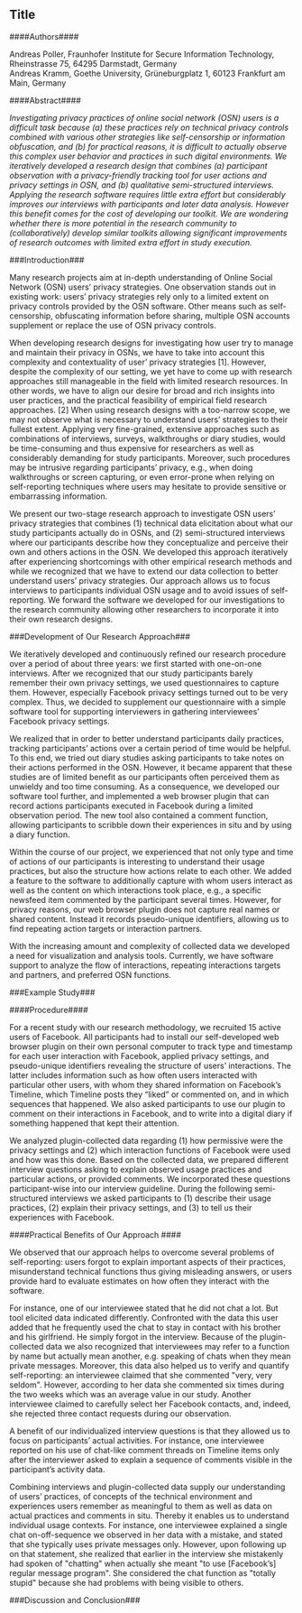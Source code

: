 ## Title ##

####Authors####

Andreas Poller, Fraunhofer Institute for Secure Information Technology, Rheinstrasse 75, 64295 Darmstadt, Germany   
Andreas Kramm, Goethe University, Grüneburgplatz 1, 60123 Frankfurt am Main, Germany
  
####Abstract####

_Investigating privacy practices of online social network (OSN) users is a difficult task because (a) these practices rely on technical privacy controls combined with various other strategies like self-censorship or information obfuscation, and (b) for practical reasons, it is difficult to actually observe this complex user behavior and practices in such digital environments. We iteratively developed a research design that combines (a) participant observation with a privacy-friendly tracking tool for user actions and privacy settings in OSN, and (b) qualitative semi-structured interviews. Applying the research software requires little extra effort but considerably improves our interviews with participants and later data analysis. However this benefit comes for the cost of developing our toolkit. We are wondering whether there is more potential in the research community to (collaboratively) develop similar toolkits allowing significant improvements of research outcomes with limited extra effort in study execution._

###Introduction###

Many research projects aim at in-depth understanding of Online Social Network (OSN) users’ privacy strategies. One observation stands out in existing work: users’ privacy strategies rely only to a limited extent on privacy controls provided by the OSN software. Other means such as self-censorship, obfuscating information before sharing, multiple OSN accounts supplement or replace the use of OSN privacy controls.

When developing research designs for investigating how user try to manage and maintain their privacy in OSNs, we have to take into account this complexity and contextuality of user’ privacy strategies [1]. However, despite the complexity of our setting, we yet have to come up with research approaches still manageable in the field with limited research resources. In other words, we have to align our desire for broad and rich insights into user practices, and the practical feasibility of empirical field research approaches. [2] When using research designs with a too-narrow scope, we may not observe what is necessary to understand users’ strategies to their fullest extent. Applying very fine-grained, extensive approaches such as combinations of interviews, surveys, walkthroughs or diary studies, would be time-consuming and thus expensive for researchers as well as considerably demanding for study participants. Moreover, such procedures may be intrusive regarding participants’ privacy, e.g., when doing walkthroughs or screen capturing, or even error-prone when relying on self-reporting techniques where users may hesitate to provide sensitive or embarrassing information.

We present our two-stage research approach to investigate OSN users’ privacy strategies that combines (1) technical data elicitation about what our study participants actually do in OSNs, and (2) semi-structured interviews where our participants describe how they conceptualize and perceive their own and others actions in the OSN. We developed this approach iteratively after experiencing shortcomings with other empirical research methods and while we recognized that we have to extend our data collection to better understand users’ privacy strategies. Our approach allows us to focus interviews to participants individual OSN usage and to avoid issues of self-reporting. We forward the software we developed for our investigations to the research community allowing other researchers to incorporate it into their own research designs.

###Development of Our Research Approach###

We iteratively developed and continuously refined our research procedure over a period of about three years: we first started with one-on-one interviews. After we recognized that our study participants barely remember their own privacy settings, we used questionnaires to capture them. However, especially Facebook privacy settings turned out to be very complex. Thus, we decided to supplement our questionnaire with a simple software tool for supporting interviewers in gathering interviewees’ Facebook privacy settings.

We realized that in order to better understand participants daily practices, tracking participants’ actions over a certain period of time would be helpful. To this end, we tried out diary studies asking participants to take notes on their actions performed in the OSN. However, it became apparent that these studies are of limited benefit as our participants often perceived them as unwieldy and too time consuming. As a consequence, we developed our software tool further, and implemented a web browser plugin that can record actions participants executed in Facebook during a limited observation period. The new tool also contained a comment function, allowing participants to scribble down their experiences in situ and by using a diary function.

Within the course of our project, we experienced that not only type and time of actions of our participants is interesting to understand their usage practices, but also the structure how actions relate to each other. We added a feature to the software to additionally capture with whom users interact as well as the content on which interactions took place, e.g., a specific newsfeed item commented by the participant several times. However, for privacy reasons, our web browser plugin does not capture real names or shared content. Instead it records pseudo-unique identifiers, allowing us to find repeating action targets or interaction partners.  

With the increasing amount and complexity of collected data we developed a need for visualization and analysis tools. Currently, we have software support to analyze the flow of interactions, repeating interactions targets and partners, and preferred OSN functions.  

###Example Study###

####Procedure####

For a recent study with our research methodology, we recruited 15 active users of Facebook. All participants had to install our self-developed web browser plugin on their own personal computer to track type and timestamp for each user interaction with Facebook, applied privacy settings, and pseudo-unique identifiers revealing the structure of users’ interactions. The latter includes information such as how often users interacted with particular other users, with whom they shared information on Facebook’s Timeline, which Timeline posts they “liked” or commented on, and in which sequences that happened. We also asked participants to use our plugin to comment on their interactions in Facebook, and to write into a digital diary if something happened that kept their attention.

We analyzed plugin-collected data regarding (1) how permissive were the privacy settings and (2) which interaction functions of Facebook were used and how was this done. Based on the collected data, we prepared different interview questions asking to explain observed usage practices and particular actions, or provided comments. We incorporated these questions participant-wise into our interview guideline. During the following semi-structured interviews we asked participants to (1) describe their usage practices, (2) explain their privacy settings, and (3) to tell us their experiences with Facebook. 

####Practical Benefits of Our Approach ####

We observed that our approach helps to overcome several problems of self-reporting: users forgot to explain important aspects of their practices, misunderstand technical functions thus giving misleading answers, or users provide hard to evaluate estimates on how often they interact with the software.  

For instance, one of our interviewee stated that he did not chat a lot. But tool elicited data indicated differently. Confronted with the data this user added that he frequently used the chat to stay in contact with his brother and his girlfriend. He simply forgot in the interview. Because of the plugin-collected data we also recognized that interviewees may refer to a function by name but actually mean another, e.g. speaking of chats when they mean private messages. Moreover, this data also helped us to verify and quantify self-reporting: an interviewee claimed that she commented "very, very seldom". However, according to her data she commented six times during the two weeks which was an average value in our study. Another interviewee claimed to carefully select her Facebook contacts, and, indeed, she rejected three contact requests during our observation.

A benefit of our individualized interview questions is that they allowed us to focus on participants’ actual activities. For instance, one interviewee reported on his use of chat-like comment threads on Timeline items only after the interviewer asked to explain a sequence of comments visible in the participant’s activity data.

Combining interviews and plugin-collected data supply our understanding of users’ practices, of concepts of the technical environment and experiences users remember as meaningful to them as well as data on actual practices and comments in situ. Thereby it enables us to understand individual usage contexts. For instance, one interviewee explained a single chat on-off-sequence we observed in her data with a mistake, and stated that she typically uses private messages only. However, upon following up on that statement, she realized that earlier in the interview she mistakenly had spoken of "chatting" when actually she meant "to use [Facebook’s] regular message program". She considered the chat function as "totally stupid" because she had problems with being visible to others.  

###Discussion and Conclusion###
